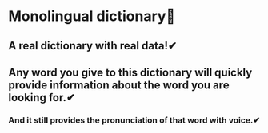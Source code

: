 <h1>Monolingual dictionary📕</h1>
<h2>A real dictionary with real data!✔</h2>
<h2>Any word you give to this dictionary will quickly provide information about the word you are looking for.✔</h2>
<h3>And it still provides the pronunciation of that word with voice.✔</h3>
